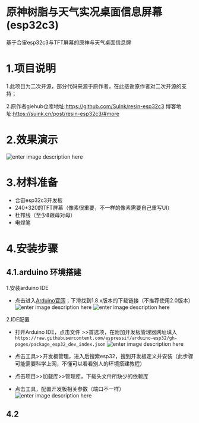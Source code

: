# 原神树脂与天气实况桌面信息屏幕(esp32c3)
基于合宙esp32c3与TFT屏幕的原神与天气桌面信息牌
# 1.项目说明
1.此项目为二次开源，部分代码来源于原作者，在此感谢原作者对二次开源的支持；

2.原作者giehub仓库地址:https://github.com/SuInk/resin-esp32c3
博客地址:https://suink.cn/post/resin-esp32c3/#more

# 2.效果演示
![enter image description here](https://s1.ax1x.com/2022/09/24/xA09C8.jpg)

# 3.材料准备
-   合宙esp32c3开发板
- 240*320的TFT屏幕（像素很重要，不一样的像素需要自己重写UI）
- 杜邦线（至少8跟母对母）
- 电焊笔
# 4.安装步骤
## 4.1.arduino 环境搭建
1.安装arduino IDE
* 点击进入[Arduino官网](https://www.arduino.cc/en/software)；下滑找到1.8.x版本的下载链接（不推荐使用2.0版本）
![enter image description here](https://s1.ax1x.com/2022/09/24/xABolD.png)
![enter image description here](https://s1.ax1x.com/2022/09/24/xADp6g.png)

2.IDE配置
* 打开Arduino IDE，点击文件 >>首选项，在附加开发板管理器网址填入`https://raw.githubusercontent.com/espressif/arduino-esp32/gh-pages/package_esp32_dev_index.json`
![enter image description here](https://s1.ax1x.com/2022/09/24/xADF7n.png)

* 点击工具>>开发板管理，进入后搜索esp32，搜到开发板定义并安装（此步骤可能需要科学上网，不懂可以看看别人的环境搭建教程）
* 点击项目>>加载库>>管理库，下载头文件所缺少的依赖库
* 点击工具，配置开发板相关参数（端口不一样）![enter image description here](https://s1.ax1x.com/2022/09/24/xAD8tx.png)
## 4.2
